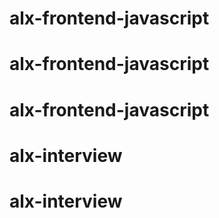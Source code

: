 # alx-frontend-javascript
# alx-frontend-javascript
# alx-frontend-javascript
# alx-interview
# alx-interview

